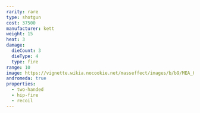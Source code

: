 ```yaml
---
rarity: rare
type: shotgun
cost: 37500
manufacturer: kett
weight: 15
heat: 3
damage:
  dieCount: 3
  dieType: 4
  type: fire
range: 10
image: https://vignette.wikia.nocookie.net/masseffect/images/b/b9/MEA_Hesh_MP.png/revision/latest?cb=20180607231426
andromeda: true
properties:
  - two-handed
  - hip-fire
  - recoil
---
```

